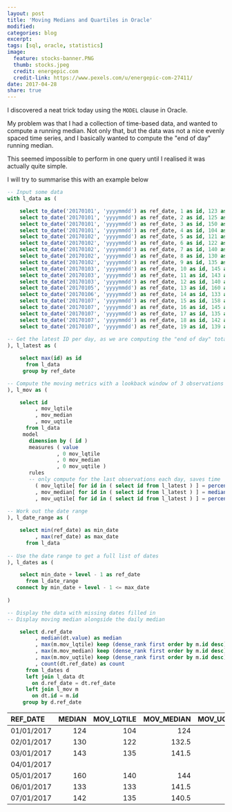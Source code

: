 ```yaml
---
layout: post
title: 'Moving Medians and Quartiles in Oracle'
modified:
categories: blog
excerpt:
tags: [sql, oracle, statistics] 
image:
  feature: stocks-banner.PNG
  thumb: stocks.jpeg
  credit: energepic.com
  credit-link: https://www.pexels.com/u/energepic-com-27411/
date: 2017-04-28
share: true
---
```


I discovered a neat trick today using the `MODEL` clause in Oracle.

My problem was that I had a collection of time-based data, and wanted to compute a running median. Not only that, but the data was not a nice evenly spaced time series, and I basically wanted to compute the "end of day" running median.

This seemed impossible to perform in one query until I realised it was actually quite simple.

I will try to summarise this with an example below

```sql
-- Input some data
with l_data as (

    select to_date('20170101', 'yyyymmdd') as ref_date, 1 as id, 123 as value from dual union all
    select to_date('20170101', 'yyyymmdd') as ref_date, 2 as id, 125 as value from dual union all
    select to_date('20170101', 'yyyymmdd') as ref_date, 3 as id, 150 as value from dual union all
    select to_date('20170101', 'yyyymmdd') as ref_date, 4 as id, 104 as value from dual union all
    select to_date('20170102', 'yyyymmdd') as ref_date, 5 as id, 121 as value from dual union all
    select to_date('20170102', 'yyyymmdd') as ref_date, 6 as id, 122 as value from dual union all
    select to_date('20170102', 'yyyymmdd') as ref_date, 7 as id, 140 as value from dual union all
    select to_date('20170102', 'yyyymmdd') as ref_date, 8 as id, 130 as value from dual union all
    select to_date('20170102', 'yyyymmdd') as ref_date, 9 as id, 135 as value from dual union all
    select to_date('20170103', 'yyyymmdd') as ref_date, 10 as id, 145 as value from dual union all
    select to_date('20170103', 'yyyymmdd') as ref_date, 11 as id, 143 as value from dual union all
    select to_date('20170103', 'yyyymmdd') as ref_date, 12 as id, 140 as value from dual union all
    select to_date('20170105', 'yyyymmdd') as ref_date, 13 as id, 160 as value from dual union all
    select to_date('20170106', 'yyyymmdd') as ref_date, 14 as id, 133 as value from dual union all
    select to_date('20170107', 'yyyymmdd') as ref_date, 15 as id, 158 as value from dual union all
    select to_date('20170107', 'yyyymmdd') as ref_date, 16 as id, 145 as value from dual union all
    select to_date('20170107', 'yyyymmdd') as ref_date, 17 as id, 135 as value from dual union all
    select to_date('20170107', 'yyyymmdd') as ref_date, 18 as id, 142 as value from dual union all
    select to_date('20170107', 'yyyymmdd') as ref_date, 19 as id, 139 as value from dual
    
-- Get the latest ID per day, as we are computing the "end of day" totals
), l_latest as (

    select max(id) as id
      from l_data
     group by ref_date

-- Compute the moving metrics with a lookback window of 3 observations
), l_mov as (

    select id
         , mov_lqtile
         , mov_median
         , mov_uqtile
      from l_data
     model
       dimension by ( id )
       measures ( value
                , 0 mov_lqtile
                , 0 mov_median
                , 0 mov_uqtile )
       rules
       -- only compute for the last observations each day, saves time
         ( mov_lqtile[ for id in ( select id from l_latest ) ] = percentile_disc(0.25) within group (order by value)[id between cv()-3 and cv()]
         , mov_median[ for id in ( select id from l_latest ) ] = median(value)[id between cv()-3 and cv()]
         , mov_uqtile[ for id in ( select id from l_latest ) ] = percentile_disc(0.75) within group (order by value)[id between cv()-3 and cv()] )
    
-- Work out the date range
), l_date_range as (

    select min(ref_date) as min_date
         , max(ref_date) as max_date
      from l_data
     
-- Use the date range to get a full list of dates    
), l_dates as (

    select min_date + level - 1 as ref_date
      from l_date_range
   connect by min_date + level - 1 <= max_date
   
)

-- Display the data with missing dates filled in
-- Display moving median alongside the daily median

    select d.ref_date
         , median(dt.value) as median
         , max(m.mov_lqtile) keep (dense_rank first order by m.id desc) as mov_lqtile
         , max(m.mov_median) keep (dense_rank first order by m.id desc) as mov_median
         , max(m.mov_uqtile) keep (dense_rank first order by m.id desc) as mov_uqtile
         , count(dt.ref_date) as count
      from l_dates d
      left join l_data dt
        on d.ref_date = dt.ref_date
      left join l_mov m
        on dt.id = m.id
     group by d.ref_date
```

| REF_DATE   | MEDIAN | MOV_LQTILE | MOV_MEDIAN | MOV_UQTILE | COUNT |
|:-----------|-------:|-----------:|-----------:|-----------:|------:|
| 01/01/2017 | 124    | 104        | 124        | 125        | 4     |
| 02/01/2017 | 130    | 122        | 132.5      | 135        | 5     |
| 03/01/2017 | 143    | 135        | 141.5      | 143        | 3     |
| 04/01/2017 |        |            |            |            | 0     |
| 05/01/2017 | 160    | 140        | 144        | 145        | 1     |
| 06/01/2017 | 133    | 133        | 141.5      | 143        | 1     |
| 07/01/2017 | 142    | 135        | 140.5      | 142        | 5     |


